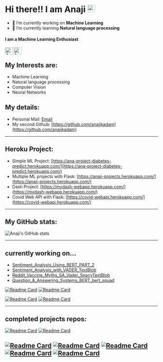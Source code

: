 # Hi there!! I am Anaji <img src="https://media.giphy.com/media/hvRJCLFzcasrR4ia7z/giphy.gif" width="25px">

- 🔭 I’m currently working on **Machine Learning**
- 🌱 I’m currently learning **Natural language processing**
<!-- - 
- 👯 I’m looking to collaborate on ...
- 🤔 I’m looking for help with ...
- 💬 Ask me about ...
- 📫 How to reach me: ...
- 😄 Pronouns: ...
- ⚡ Fun fact: ... -->
<!-- ![](https://visitor-badge.glitch.me/badge?page_id=anajikadam.anajikadam) -->

#### I am a Machine Learning Enthusiast

<a href="https://www.linkedin.com/in/anaji-kadam-1944b2141">
  <img align="left" alt="Anaji Kadam LinkedIN" width="25px" src="https://raw.githubusercontent.com/peterthehan/peterthehan/master/assets/linkedin.svg" />
</a>
<a href="https://github.com/anajikadam">
  <img align="left" alt="Anaji Kadam GitHub" width="25px" src="https://raw.githubusercontent.com/peterthehan/peterthehan/master/assets/github.svg" />
</a> 
<br /> 

## My Interests are:

- Machine Learning
- Natural language processing
- Computer Vision
- Neural Networks

## My details:

- Personal Mail: [Email](https://mail.google.com/mail/u/0/?view=cm&fs=1&tf=1&source=mailto&to=anajikadam17@gmail.com)
- My second Github: [https://github.com/anajikadam](https://github.com/anajikadam)
----
## Heroku Project:
- Simple ML Project: [https://ana-project-diabetes-predict.herokuapp.com/](https://ana-project-diabetes-predict.herokuapp.com/)
- Multiple ML projects with Flask: [https://anaji-projects.herokuapp.com/](https://anaji-projects.herokuapp.com/)
- Dash Project: [https://mydash-webapp.herokuapp.com/](https://mydash-webapp.herokuapp.com/)
- Covid Web API with Flask: [https://covid-webapi.herokuapp.com/](https://covid-webapi.herokuapp.com/)
-----

## My GitHub stats:
![Anaji's GitHub stats](https://github-readme-stats.vercel.app/api?username=anajikadam&show_icons=true&theme=radical&hide=contribs)

-----
## currently working on...
- [Sentiment_Analysis_Using_BERT_PART_2](https://github.com/anajikadam17/Google-Colab/blob/main/NLP/Sentiment_Analysis_Using_BERT_PART_2.ipynb)
- [Sentiment_Analysis_with_VADER_TextBlob](https://github.com/anajikadam17/Google-Colab/blob/main/NLP/Sentiment_Analysis_with_VADER_TextBlob.ipynb)
- [Reddit_Vaccine_Myths_SA_Vader_SpacyTextBlob](https://github.com/anajikadam17/Google-Colab/blob/main/NLP/Reddit_Vaccine_Myths_SA_Vader_SpacyTextBlob.ipynb)
- [Question_&_Answering_Systems_BERT_bert_squad](https://github.com/anajikadam17/Google-Colab/blob/main/NLP/Question_%26_Answering_Systems_BERT_bert_squad.ipynb)


[![Readme Card](https://github-readme-stats.vercel.app/api/pin/?username=anajikadam17&repo=Google-Colab)](https://github.com/anajikadam17/Google-Colab)
[![Readme Card](https://github-readme-stats.vercel.app/api/pin/?username=anajikadam17&repo=Projects)](https://github.com/anajikadam17/Projects)

[![Readme Card](https://github-readme-stats.vercel.app/api/pin/?username=anajikadam&repo=Resume-Classifier)](https://github.com/anajikadam/Resume-Classifier)
[![Readme Card](https://github-readme-stats.vercel.app/api/pin/?username=anajikadam&repo=NLP)](https://github.com/anajikadam/NLP)

-----
## completed projects repos:
[![Readme Card](https://github-readme-stats.vercel.app/api/pin/?username=anajikadam17&repo=Recommendation-System)](https://github.com/anajikadam17/Recommendation-System)
[![Readme Card](https://github-readme-stats.vercel.app/api/pin/?username=anajikadam17&repo=cowinvacc)](https://github.com/anajikadam17/cowinvacc)

[![Readme Card](https://github-readme-stats.vercel.app/api/pin/?username=anajikadam&repo=Dash_App_Project)](https://github.com/anajikadam/Dash_App_Project)
[![Readme Card](https://github-readme-stats.vercel.app/api/pin/?username=anajikadam&repo=Chatbot)](https://github.com/anajikadam/Chatbot)
[![Readme Card](https://github-readme-stats.vercel.app/api/pin/?username=anajikadam&repo=Image-Classification)](https://github.com/anajikadam/Image-Classification)
[![Readme Card](https://github-readme-stats.vercel.app/api/pin/?username=anajikadam&repo=Flask_Projects)](https://github.com/anajikadam/Flask_Projects)
[![Readme Card](https://github-readme-stats.vercel.app/api/pin/?username=anajikadam&repo=MongoDB)](https://github.com/anajikadam/MongoDB)
-----

